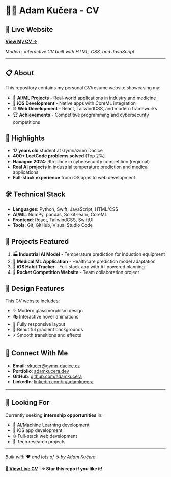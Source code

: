 # 👨‍💻 Adam Kučera - CV

## 🌟 Live Website
**[View My CV →](https://boombabababoombabaam.github.io/cv)**

*Modern, interactive CV built with HTML, CSS, and JavaScript*

---

## 📋 About
This repository contains my personal CV/resume website showcasing my:
- 🤖 **AI/ML Projects** - Real-world applications in industry and medicine
- 📱 **iOS Development** - Native apps with CoreML integration  
- 🌐 **Web Development** - React, TailwindCSS, and modern frameworks
- 🏆 **Achievements** - Competitive programming and cybersecurity competitions

## 🎯 Highlights
- **17 years old** student at Gymnázium Dačice
- **400+ LeetCode problems solved** (Top 2%)
- **Haxagon 2024**: 9th place in cybersecurity competition (regional)
- **Real AI projects** in industrial temperature prediction and medical applications
- **Full-stack experience** from iOS apps to web development

## 🛠️ Technical Stack
- **Languages**: Python, Swift, JavaScript, HTML/CSS
- **AI/ML**: NumPy, pandas, Scikit-learn, CoreML
- **Frontend**: React, TailwindCSS, SwiftUI
- **Tools**: Git, GitHub, Visual Studio Code

## 📁 Projects Featured
1. **🏭 Industrial AI Model** - Temperature prediction for induction equipment
2. **🏥 Medical ML Application** - Healthcare prediction model adaptation
3. **📱 iOS Habit Tracker** - Full-stack app with AI-powered planning
4. **🚀 Rocket Competition Website** - Team collaboration project

## 🎨 Design Features
This CV website includes:
- ✨ Modern glassmorphism design
- 🎭 Interactive hover animations
- 📱 Fully responsive layout
- 🌈 Beautiful gradient backgrounds
- ⚡ Smooth transitions and effects

## 🔗 Connect With Me
- **Email**: vkucer@gymn-dacice.cz
- **Portfolio**: [adamkucera.dev](https://adamkucera.dev)
- **GitHub**: [github.com/adamkucera](https://github.com/boombabababoombabaam)
- **LinkedIn**: [linkedin.com/in/adamkucera](https://linkedin.com/in/adamkucera)

---

## 🚀 Looking For
Currently seeking **internship opportunities** in:
- 🤖 AI/Machine Learning development
- 📱 iOS app development  
- 🌐 Full-stack web development
- 🔬 Tech research projects

---

*Built with ❤️ and lots of ☕ by Adam Kučera*

**[📄 View Live CV](https://boombabababoombabaam.github.io/cv)** | **⭐ Star this repo if you like it!**
